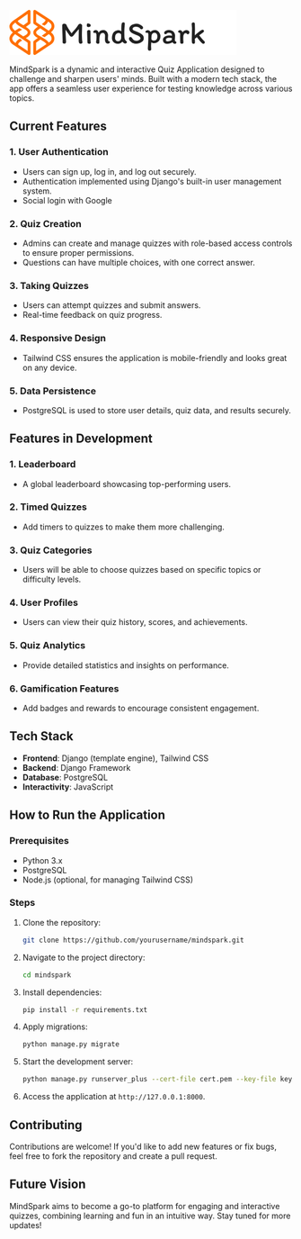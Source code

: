  ![MindSpark Logo](/static/assets/Group%201.svg)

MindSpark is a dynamic and interactive Quiz Application designed to challenge and sharpen users' minds. Built with a modern tech stack, the app offers a seamless user experience for testing knowledge across various topics.

## Current Features

### 1. **User Authentication**
   - Users can sign up, log in, and log out securely.
   - Authentication implemented using Django's built-in user management system.
   - Social login with Google

### 2. **Quiz Creation**
   - Admins can create and manage quizzes with role-based access controls to ensure proper permissions.
   - Questions can have multiple choices, with one correct answer.

### 3. **Taking Quizzes**
   - Users can attempt quizzes and submit answers.
   - Real-time feedback on quiz progress.

### 4. **Responsive Design**
   - Tailwind CSS ensures the application is mobile-friendly and looks great on any device.

### 5. **Data Persistence**
   - PostgreSQL is used to store user details, quiz data, and results securely.

## Features in Development

### 1. **Leaderboard**
   - A global leaderboard showcasing top-performing users.

### 2. **Timed Quizzes**
   - Add timers to quizzes to make them more challenging.

### 3. **Quiz Categories**
   - Users will be able to choose quizzes based on specific topics or difficulty levels.

### 4. **User Profiles**
   - Users can view their quiz history, scores, and achievements.

### 5. **Quiz Analytics**
   - Provide detailed statistics and insights on performance.

### 6. **Gamification Features**
   - Add badges and rewards to encourage consistent engagement.

## Tech Stack

- **Frontend**: Django (template engine), Tailwind CSS
- **Backend**: Django Framework
- **Database**: PostgreSQL
- **Interactivity**: JavaScript

## How to Run the Application

### Prerequisites
- Python 3.x
- PostgreSQL
- Node.js (optional, for managing Tailwind CSS)

### Steps
1. Clone the repository:
   ```bash
   git clone https://github.com/yourusername/mindspark.git
   ```
2. Navigate to the project directory:
   ```bash
   cd mindspark
   ```
3. Install dependencies:
   ```bash
   pip install -r requirements.txt
   ```
4. Apply migrations:
   ```bash
   python manage.py migrate
   ```
5. Start the development server:
   ```bash
   python manage.py runserver_plus --cert-file cert.pem --key-file key.pem
   ```
6. Access the application at `http://127.0.0.1:8000`.

## Contributing
Contributions are welcome! If you'd like to add new features or fix bugs, feel free to fork the repository and create a pull request.

## Future Vision
MindSpark aims to become a go-to platform for engaging and interactive quizzes, combining learning and fun in an intuitive way. Stay tuned for more updates!